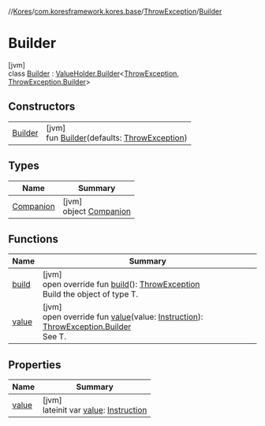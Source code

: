 //[Kores](../../../../index.md)/[com.koresframework.kores.base](../../index.md)/[ThrowException](../index.md)/[Builder](index.md)

# Builder

[jvm]\
class [Builder](index.md) : [ValueHolder.Builder](../../-value-holder/-builder/index.md)<[ThrowException](../index.md), [ThrowException.Builder](index.md)>

## Constructors

| | |
|---|---|
| [Builder](-builder.md) | [jvm]<br>fun [Builder](-builder.md)(defaults: [ThrowException](../index.md)) |

## Types

| Name | Summary |
|---|---|
| [Companion](-companion/index.md) | [jvm]<br>object [Companion](-companion/index.md) |

## Functions

| Name | Summary |
|---|---|
| [build](build.md) | [jvm]<br>open override fun [build](build.md)(): [ThrowException](../index.md)<br>Build the object of type T. |
| [value](value.md) | [jvm]<br>open override fun [value](value.md)(value: [Instruction](../../../com.koresframework.kores/-instruction/index.md)): [ThrowException.Builder](index.md)<br>See T. |

## Properties

| Name | Summary |
|---|---|
| [value](value.md) | [jvm]<br>lateinit var [value](value.md): [Instruction](../../../com.koresframework.kores/-instruction/index.md) |
